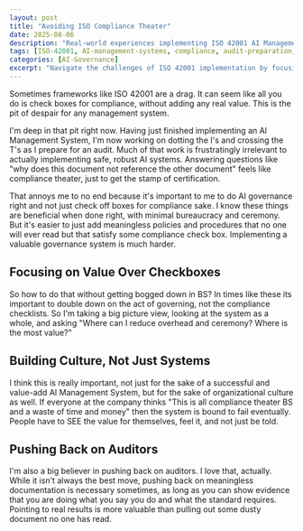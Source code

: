 ```yaml
---
layout: post
title: "Avoiding ISO Compliance Theater"
date: 2025-08-06
description: "Real-world experiences implementing ISO 42001 AI Management Systems, focusing on value-driven governance over compliance theater and building culture alongside systems."
tags: [ISO-42001, AI-management-systems, compliance, audit-preparation, governance-culture, value-driven-compliance]
categories: [AI-Governance]
excerpt: "Navigate the challenges of ISO 42001 implementation by focusing on actual governance value rather than meaningless compliance theater."
---
```


Sometimes frameworks like ISO 42001 are a drag. It can seem like all you do is check boxes for compliance, without adding any real value. This is the pit of despair for any management system. 

I'm deep in that pit right now. Having just finished implementing an AI Management System, I'm now working on dotting the I's and crossing the T's as I prepare for an audit. Much of that work is frustratingly irrelevant to actually implementing safe, robust AI systems. Answering questions like "why does this document not reference the other document" feels like compliance theater, just to get the stamp of certification.

That annoys me to no end because it's important to me to do AI governance right and not just check off boxes for compliance sake. I know these things are beneficial when done right, with minimal bureaucracy and ceremony. But it's easier to just add meaningless policies and procedures that no one will ever read but that satisfy some compliance check box. Implementing a valuable governance system is much harder.

## Focusing on Value Over Checkboxes 

So how to do that without getting bogged down in BS? In times like these its important to double down on the act of governing, not the compliance checklists. So I'm taking a big picture view, looking at the system as a whole, and asking "Where can I reduce overhead and ceremony? Where is the most value?"

## Building Culture, Not Just Systems

I think this is really important, not just for the sake of a successful and value-add AI Management System, but for the sake of organizational culture as well. If everyone at the company thinks "This is all compliance theater BS and a waste of time and money" then the system is bound to fail eventually. People have to SEE the value for themselves, feel it, and not just be told.

## Pushing Back on Auditors 

I'm also a big believer in pushing back on auditors. I love that, actually. While it isn't always the best move, pushing back on meaningless documentation is necessary sometimes, as long as you can show evidence that you are doing what you say you do and what the standard requires. Pointing to real results is more valuable than pulling out some dusty document no one has read.
